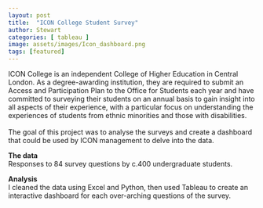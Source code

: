```yaml
---
layout: post
title:  "ICON College Student Survey"
author: Stewart
categories: [ tableau ]
image: assets/images/Icon_dashboard.png
tags: [featured]
---
```




ICON College is an independent College of Higher Education in Central London. As a degree-awarding institution, they are required to submit an Access and Participation Plan to the Office for Students each year and have committed to surveying their students on an annual basis to gain insight into all aspects of their experience, with a particular focus on understanding the experiences of students from ethnic minorities and those with disabilities. 
<br><br>
The goal of this project was to analyse the surveys and create a dashboard that could be used by ICON management to delve into the data.

**The data** <br>
Responses to 84 survey questions by c.400 undergraduate students.

**Analysis** <br>
I cleaned the data using Excel and Python, then used Tableau to create an interactive dashboard for each over-arching questions of the survey. 



